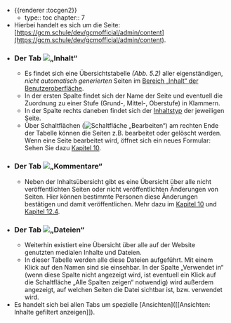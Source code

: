 - {{renderer :tocgen2}}
	- type:: toc
	  chapter:: 7
- Hierbei handelt es sich um die Seite: [https://gcm.schule/dev/gcmofficial/admin/content](https://gcm.schule/dev/gcmofficial/admin/content).
- ### Der Tab ![„Inhalt“]()
	- Es findet sich eine Übersichtstabelle *(Abb. 5.2)* aller eigenständigen, *nicht automatisch generierten* Seiten im [Bereich „Inhalt“ der Benutzeroberfläche](((64f56fb1-469d-4d81-a0c0-a45926411390))).
	- In der ersten Spalte findet sich der Name der Seite und eventuell die Zuordnung zu einer Stufe (Grund-, Mittel-, Oberstufe) in Klammern.
	- In der Spalte rechts daneben findet sich der [Inhaltstyp]([[Inhaltstypen]]) der jeweiligen Seite.
	- Über Schaltflächen (![Schaltfläche „Bearbeiten“]()) am rechten Ende der Tabelle können die Seiten z.B. bearbeitet oder gelöscht werden. Wenn eine Seite bearbeitet wird, öffnet sich ein neues Formular: Sehen Sie dazu [Kapitel 10]([[Inhaltsänderung]]).
- ### Der Tab ![„Kommentare“]()
	- Neben der Inhaltsübersicht gibt es eine Übersicht über alle nicht veröffentlichten Seiten oder nicht veröffentlichten Änderungen von Seiten. Hier können bestimmte Personen diese Änderungen bestätigen und damit veröffentlichen. Mehr dazu im [Kapitel 10]([[Inhaltsänderung]]) und [Kapitel 12.4]().
- ### Der Tab ![„Dateien“]()
	- Weiterhin existiert eine Übersicht über alle auf der Website genutzten medialen Inhalte und Dateien.
	- In dieser Tabelle werden alle diese Dateien aufgeführt. Mit einem Klick auf den Namen sind sie einsehbar. In der Spalte „Verwendet in“ (wenn diese Spalte nicht angezeigt wird, ist eventuell ein Klick auf die Schaltfläche „Alle Spalten zeigen“ notwendig) wird außerdem angezeigt, auf welchen Seiten die Datei sichtbar ist, bzw. verwendet wird.
- Es handelt sich bei allen Tabs um spezielle [Ansichten]([[Ansichten: Inhalte gefiltert anzeigen]]).